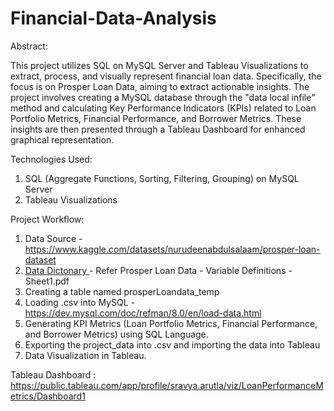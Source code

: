 # Financial-Data-Analysis

Abstract:

This project utilizes SQL on MySQL Server and Tableau Visualizations to extract, process, and visually represent financial loan data. Specifically, the focus is on Prosper Loan Data, aiming to extract actionable insights. The project involves creating a MySQL database through the "data local infile" method and calculating Key Performance Indicators (KPIs) related to Loan Portfolio Metrics, Financial Performance, and Borrower Metrics. These insights are then presented through a Tableau Dashboard for enhanced graphical representation.

Technologies Used:

1. SQL (Aggregate Functions, Sorting, Filtering, Grouping) on MySQL Server
2. Tableau Visualizations

Project Workflow:
1. Data Source - https://www.kaggle.com/datasets/nurudeenabdulsalaam/prosper-loan-dataset
2. [Data Dictonary ]([url](https://docs.google.com/spreadsheets/d/1gDyi_L4UvIrLTEC6Wri5nbaMmkGmLQBk-Yx3z0XDEtI/edit#gid=0))- Refer Prosper Loan Data - Variable Definitions - Sheet1.pdf
3. Creating a table named prosperLoandata_temp
4. Loading .csv into MySQL - https://dev.mysql.com/doc/refman/8.0/en/load-data.html 
5. Generating KPI Metrics (Loan Portfolio Metrics, Financial Performance, and Borrower Metrics) using SQL Language.
6. Exporting the project_data into .csv and importing the data into Tableau
7. Data Visualization in Tableau. 
   
Tableau Dashboard : https://public.tableau.com/app/profile/sravya.arutla/viz/LoanPerformanceMetrics/Dashboard1
